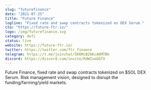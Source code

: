 ```yaml
---
slug: "futurefinance"
date: "2021-07-25"
title: "Future Finance"
logline: "Fixed rate and swap contracts tokenized on DEX Serum."
cta: "https://future-ftr.io/"
logo: /img/futurefinance.svg
category: defi
status: live
website: https://future-ftr.io/	
twitter: https://twitter.com/ftr_finance
telegram: https://t.me/joinchat/5R6McB2bKcA0MTBk
discord: https://discord.com/invite/RdWZsebQfX
---
```


Future Finance, fixed rate and swap contracts tokenized on $SOL DEX Serum. Risk management vision, designed to disrupt the funding/farming/yield markets.